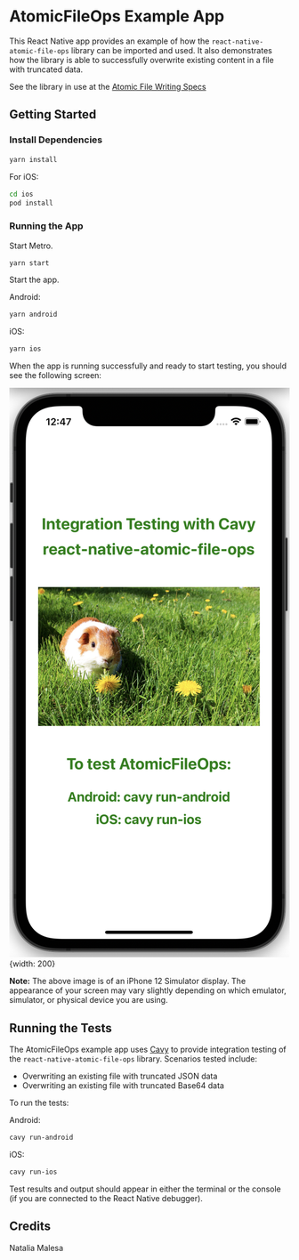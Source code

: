 # AtomicFileOps Example App

This React Native app provides an example of how the `react-native-atomic-file-ops` library can be imported and used.  It also demonstrates how the library is able to successfully overwrite existing content in a file with truncated data.

See the library in use at the [Atomic File Writing Specs](example/specs/atomicFileWritingSpec.js)

## Getting Started

### Install Dependencies
```sh
yarn install
```

For iOS:
```sh
cd ios
pod install
```
### Running the App

Start Metro.

```sh
yarn start
```

Start the app.

Android:
```sh
yarn android
```

iOS:
```sh
yarn ios
```

When the app is running successfully and ready to start testing, you should see the following screen:

![App Landing Screen](./example/assets/appLandingScreen.png){width: 200}

**Note:**  The above image is of an iPhone 12 Simulator display.  The appearance of your screen may vary slightly depending on which emulator, simulator, or physical device you are using.

## Running the Tests

The AtomicFileOps example app uses [Cavy](https://cavy.app/) to provide integration testing of the `react-native-atomic-file-ops` library.  Scenarios tested include:

* Overwriting an existing file with truncated JSON data
* Overwriting an existing file with truncated Base64 data

To run the tests:

Android:
```sh
cavy run-android
```

iOS:
```sh
cavy run-ios
```

Test results and output should appear in either the terminal or the console (if you are connected to the React Native debugger).

## Credits

Natalia Malesa